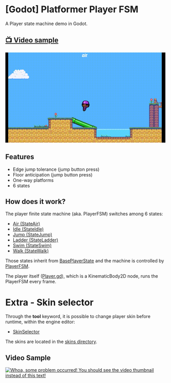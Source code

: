 # [Godot] Platformer Player FSM
A Player state machine demo in Godot.

## [:tv: Video sample](http://www.youtube.com/watch?v=L62vRaYsDRw)
[![Preview image failed to load!](img/preview.gif)](http://www.youtube.com/watch?v=L62vRaYsDRw)

## Features
 - Edge jump tolerance (jump button press)
 - Floor anticipation (jump button press)
 - One-way platforms
 - 6 states

## How does it work?
The player finite state machine (aka. PlayerFSM) switches among 6 states:
 - [Air (StateAir)](Scenes/Player/StateAir.gd)
 - [Idle (StateIdle)](Scenes/Player/StateIdle.gd)
 - [Jump (StateJump)](Scenes/Player/StateJump.gd)
 - [Ladder (StateLadder)](Scenes/Player/StateLadder.gd)
 - [Swim (StateSwim)](Scenes/Player/StateSwim.gd)
 - [Walk (StateWalk)](Scenes/Player/StateWalk.gd)

Those states inherit from [BasePlayerState](Scenes/Player/BasePlayerState.gd) and the machine is controlled by [PlayerFSM](Scenes/Player/PlayerFSM.gd).

The player itself ([Player.gd](Scenes/Player/Player.gd)), which is a KinematicBody2D node, runs the PlayerFSM every frame.

# Extra - Skin selector
Through the **tool** keyword, it is possible to change player skin before runtime, within the engine editor:
 - [SkinSelector](Scenes/Player/SkinSelector.gd)

The skins are located in the [skins directory](Sprites/Player).

## Video Sample
[![Whoa, some problem occurred! You should see the video thumbnail instead of this text!](http://img.youtube.com/vi/3_7PjK7vzG4/0.jpg)](http://www.youtube.com/watch?v=3_7PjK7vzG4)

